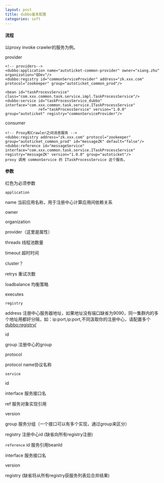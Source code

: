 ```yaml
---
layout: post
title: dubbo基本配置
categories: soft
---
```


#### 流程
以proxy invoke crawler的服务为例。

provider

    <!-- providers-->
    <dubbo:application name="autoticket-common-provider" owner="xiang.zhu" organization="QDev"/>
    <dubbo:registry id="commonServiceProvider" address="zk.xxx.com" protocol="zookeeper" group="autoticket_common_prod"/>

    <bean id="taskProcessService" class="com.xxx.common.task.service.impl.TaskProcessService"/>
    <dubbo:service id="taskProcessService_dubbo" interface="com.xxx.common.task.service.ITaskProcessService"
                   ref="taskProcessService" version="1.0.0" group="autoticket" registry="commonServiceProvider"/>

consumer

    <!-- Proxy和Crawler之间消息服务 -->
    <dubbo:registry address="zk.xxx.com" protocol="zookeeper" group="autoticket_common_prod" id="messageZK" default="false"/>
    <dubbo:reference id="messageService" interface="com.xxx.common.task.service.ITaskProcessService" registry="messageZK" version="1.0.0" group="autoticket"/>
    proxy 调用 commonService 的 ITaskProcessService 这个服务。


#### 参数
红色为必须参数

`application`

name 当前应用名称，用于注册中心计算应用间依赖关系

owner

organization

provider（这里是属性）

threads  线程池数量

timeout  超时时间

cluster？

retrys     重试次数

loadbalance 均衡策略

executes

`registry`

address 注册中心服务器地址，如果地址没有端口缺省为9090，同一集群内的多个地址用都好分隔，如：ip:port,ip:port,不同汲取你的注册中心，请配置多个<dubbo:registry/>

id

group      注册中心的group

protocol

protocol  name协议名称

`service`

id

interface 服务接口名

ref  服务对象实现引用

version

group 服务分组（一个接口可以有多个实现，通过group来区分）

registry 注册中心id (缺省向所有registry注册)

`reference`
id  服务引用beanId

interface 服务接口名

version

registry (缺省将从所有registry获服务列表后合并结果)